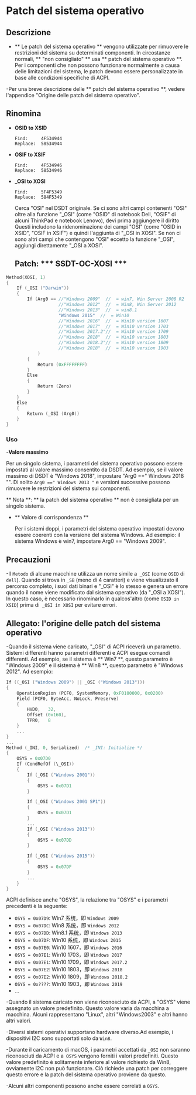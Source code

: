# Patch del sistema operativo

## Descrizione

- ** Le patch del sistema operativo ** vengono utilizzate per rimuovere le restrizioni del sistema su determinati componenti. In circostanze normali, ** "non consigliato" ** usa ** patch del sistema operativo **. Per i componenti che non possono funzionare normalmente a causa delle limitazioni del sistema, le patch devono essere personalizzate in base alle condizioni specifiche di ACPI.

-Per una breve descrizione delle ** patch del sistema operativo **, vedere l'appendice "Origine delle patch del sistema operativo".

## Rinomina

- **OSID to XSID**

  ```text
  Find:     4F534944
  Replace:  58534944
  ```

- **OSIF to XSIF**

  ```text
  Find:     4F534946
  Replace:  58534946
  ```

- **_OSI to XOSI**

  ```text
  Find:     5F4F5349
  Replace:  584F5349
  ```
  Cerca "OSI" nel DSDT originale. Se ci sono altri campi contenenti "OSI" oltre alla funzione "_OSI" (come "OSID" di notebook Dell, "OSIF" di alcuni ThinkPad e notebook Lenovo), devi prima aggiungere il diritto Questi includono la ridenominazione dei campi "OSI" (come "OSID in XSID", "OSIF in XSIF") e quindi l'aggiunta di "_OSI in XOSI".
     Se non ci sono altri campi che contengono "OSI" eccetto la funzione "_OSI", aggiungi direttamente "_OSI a XOSI".

  ## Patch: *** SSDT-OC-XOSI ***

```Swift
Method(XOSI, 1)
{
    If (_OSI ("Darwin"))
    {
        If (Arg0 == //"Windows 2009"  //  = win7, Win Server 2008 R2
                    //"Windows 2012"  //  = Win8, Win Server 2012
                    //"Windows 2013"  //  = win8.1
                    "Windows 2015"  //  = Win10
                    //"Windows 2016"  //  = Win10 version 1607
                    //"Windows 2017"  //  = Win10 version 1703
                    //"Windows 2017.2"//  = Win10 version 1709
                    //"Windows 2018"  //  = Win10 version 1803
                    //"Windows 2018.2"//  = Win10 version 1809
                    //"Windows 2018"  //  = Win10 version 1903
            )
        {
            Return (0xFFFFFFFF)
        }
        Else
        {
            Return (Zero)
        }
    }
    Else
    {
        Return (_OSI (Arg0))
    }
}
```

### Uso

-**Valore massimo**

  Per un singolo sistema, i parametri del sistema operativo possono essere impostati al valore massimo consentito da DSDT. Ad esempio, se il valore massimo di DSDT è "Windows 2018", impostare "Arg0 ==" Windows 2018 "". Di solito `Arg0 ==" Windows 2013 "` e versioni successive possono rimuovere le restrizioni del sistema sui componenti.

  ** Nota **: ** la patch del sistema operativo ** non è consigliata per un singolo sistema.

- ** Valore di corrispondenza **

  Per i sistemi doppi, i parametri del sistema operativo impostati devono essere coerenti con la versione del sistema Windows. Ad esempio: il sistema Windows è win7, impostare Arg0 == "Windows 2009".

## Precauzioni

  -Il `Metodo` di alcune macchine utilizza un nome simile a` _OSI` (come `OSID` di` dell`). Quando si trova in `_SB` (meno di 4 caratteri) e viene visualizzato il percorso completo, i suoi dati binari e "_OSI" è lo stesso e genera un errore quando il nome viene modificato dal sistema operativo (da "_OSI a XOSI"). In questo caso, è necessario rinominarlo in qualcos'altro (come `OSID in XSID`) prima di` _OSI in XOSI` per evitare errori.

## Allegato: l'origine delle patch del sistema operativo

-Quando il sistema viene caricato, "_OSI" di ACPI riceverà un parametro. Sistemi differenti hanno parametri differenti e ACPI esegue comandi differenti. Ad esempio, se il sistema è ** Win7 **, questo parametro è "Windows 2009" e il sistema è ** Win8 **, questo parametro è "Windows 2012". Ad esempio:

  ```Swift
  If ((_OSI ("Windows 2009") || _OSI ("Windows 2013")))
  {
      OperationRegion (PCF0, SystemMemory, 0xF0100000, 0x0200)
      Field (PCF0, ByteAcc, NoLock, Preserve)
      {
          HVD0,   32,
          Offset (0x160),
          TPR0,   8
      }
      ...
  }
  ...
  Method (_INI, 0, Serialized)  /* _INI: Initialize */
  {
      OSYS = 0x07D0
      If (CondRefOf (\_OSI))
      {
          If (_OSI ("Windows 2001"))
          {
              OSYS = 0x07D1
          }

          If (_OSI ("Windows 2001 SP1"))
          {
              OSYS = 0x07D1
          }
          ...
          If (_OSI ("Windows 2013"))
          {
              OSYS = 0x07DD
          }

          If (_OSI ("Windows 2015"))
          {
              OSYS = 0x07DF
          }
          ...
      }
  }
  ```

ACPI definisce anche "OSYS", la relazione tra "OSYS" e i parametri precedenti è la seguente:

  - `OSYS = 0x07D9`: Win7 系统，即 `Windows 2009`
  - `OSYS = 0x07DC`: Win8 系统，即 `Windows 2012`
  - `OSYS = 0x07DD`: Win8.1 系统，即 `Windows 2013`
  - `OSYS = 0x07DF`: Win10 系统，即 `Windows 2015`
  - `OSYS = 0x07E0`: Win10 1607，即 `Windows 2016`
  - `OSYS = 0x07E1`: Win10 1703，即 `Windows 2017`
  - `OSYS = 0x07E1`: Win10 1709，即 `Windows 2017.2`
  - `OSYS = 0x07E2`: Win10 1803，即 `Windows 2018`
  - `OSYS = 0x07E2`: Win10 1809，即 `Windows 2018.2`
  - `OSYS = 0x????`: Win10 1903，即 `Windows 2019`
  - ...

-Quando il sistema caricato non viene riconosciuto da ACPI, a "OSYS" viene assegnato un valore predefinito. Questo valore varia da macchina a macchina. Alcuni rappresentano "Linux", altri "Windows2003" e altri hanno altri valori.

-Diversi sistemi operativi supportano hardware diverso.Ad esempio, i dispositivi I2C sono supportati solo da `Win8`.

-Durante il caricamento di macOS, i parametri accettati da `_OSI` non saranno riconosciuti da ACPI e a` OSYS` vengono forniti i valori predefiniti. Questo valore predefinito è solitamente inferiore al valore richiesto da Win8, ovviamente I2C non può funzionare. Ciò richiede una patch per correggere questo errore e la patch del sistema operativo proviene da questo.

-Alcuni altri componenti possono anche essere correlati a `OSYS`.
